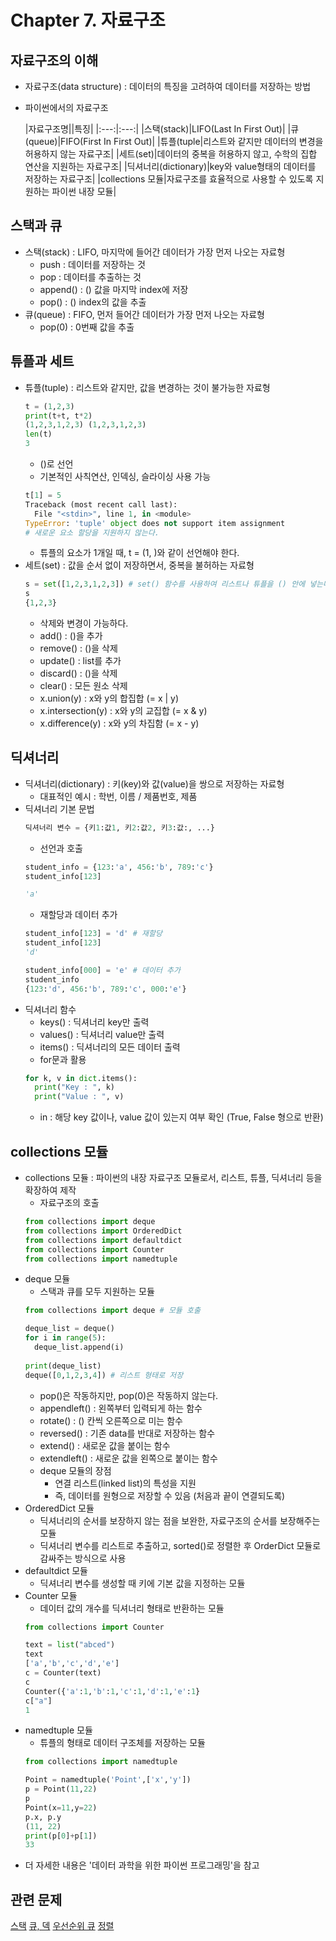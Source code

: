 # Chapter 7. 자료구조

## 자료구조의 이해
- 자료구조(data structure) : 데이터의 특징을 고려하여 데이터를 저장하는 방법
- 파이썬에서의 자료구조

  |자료구조명||특징|
  |:---:|:---:|
  |스택(stack)|LIFO(Last In First Out)|
  |큐(queue)|FIFO(First In First Out)|
  |튜플(tuple|리스트와 같지만 데이터의 변경을 허용하지 않는 자료구조|
  |세트(set)|데이터의 중복을 허용하지 않고, 수학의 집합 연산을 지원하는 자료구조|
  |딕셔너리(dictionary)|key와 value형태의 데이터를 저장하는 자료구조|
  |collections 모듈|자료구조를 효율적으로 사용할 수 있도록 지원하는 파이썬 내장 모듈|
  
## 스택과 큐
- 스택(stack) : LIFO, 마지막에 들어간 데이터가 가장 먼저 나오는 자료형
  - push : 데이터를 저장하는 것
  - pop : 데이터를 추출하는 것
  - append() : () 값을 마지막 index에 저장
  - pop() : () index의 값을 추출
- 큐(queue) : FIFO, 먼저 들어간 데이터가 가장 먼저 나오는 자료형
  - pop(0) : 0번째 값을 추출
  
## 튜플과 세트
- 튜플(tuple) : 리스트와 같지만, 값을 변경하는 것이 불가능한 자료형
  ```python
  t = (1,2,3)
  print(t+t, t*2)
  (1,2,3,1,2,3) (1,2,3,1,2,3)
  len(t)
  3
  ```
  - ()로 선언
  - 기본적인 사칙연산, 인덱싱, 슬라이싱 사용 가능
  ```python
  t[1] = 5
  Traceback (most recent call last):
    File "<stdin>", line 1, in <module>
  TypeError: 'tuple' object does not support item assignment
  # 새로운 요소 할당을 지원하지 않는다.
  ```
  - 튜플의 요소가 1개일 때, t = (1, )와 같이 선언해야 한다.
- 세트(set) : 값을 순서 없이 저장하면서, 중복을 불허하는 자료형
  ```python
  s = set([1,2,3,1,2,3]) # set() 함수를 사용하여 리스트나 튜플을 () 안에 넣는다.
  s
  {1,2,3}
  ```
  - 삭제와 변경이 가능하다.
  - add() : ()을 추가
  - remove() : ()을 삭제
  - update() : list를 추가
  - discard() : ()을 삭제
  - clear() : 모든 원소 삭제
  - x.union(y) : x와 y의 합집합 (= x | y)
  - x.intersection(y) : x와 y의 교집합 (= x & y)
  - x.difference(y) : x와 y의 차집함 (= x - y)
  
## 딕셔너리
- 딕셔너리(dictionary) : 키(key)와 값(value)을 쌍으로 저장하는 자료형
  - 대표적인 예시 : 학번, 이름 / 제품번호, 제품
- 딕셔너리 기본 문법
  ```python
  딕셔너리 변수 = {키1:값1, 키2:값2, 키3:값:, ...}
  ```
  - 선언과 호출
  ```python
  student_info = {123:'a', 456:'b', 789:'c'}
  student_info[123]
  
  'a'
  ```
  - 재할당과 데이터 추가
  ```python
  student_info[123] = 'd' # 재할당
  student_info[123] 
  'd'
  
  student_info[000] = 'e' # 데이터 추가
  student_info
  {123:'d', 456:'b', 789:'c', 000:'e'}
  ```
- 딕셔너리 함수
  - keys() : 딕셔너리 key만 출력
  - values() : 딕셔너리 value만 출력
  - items() : 딕셔너리의 모든 데이터 출력
  - for문과 활용
  ```python
  for k, v in dict.items():
    print("Key : ", k)
    print("Value : ", v)
  ```
  - in : 해당 key 값이나, value 값이 있는지 여부 확인 (True, False 형으로 반환)
  
## collections 모듈
- collections 모듈 : 파이썬의 내장 자료구조 모듈로서, 리스트, 튜플, 딕셔너리 등을 확장하여 제작
  - 자료구조의 호출
  ```python
  from collections import deque
  from collections import OrderedDict
  from collections import defaultdict
  from collections import Counter
  from collections import namedtuple
  ```
- deque 모듈
  - 스택과 큐를 모두 지원하는 모듈
  ```python
  from collections import deque # 모듈 호출
  
  deque_list = deque()
  for i in range(5):
    deque_list.append(i)
    
  print(deque_list)
  deque([0,1,2,3,4]) # 리스트 형태로 저장
  ```
  - pop()은 작동하지만, pop(0)은 작동하지 않는다.
  - appendleft() : 왼쪽부터 입력되게 하는 함수
  - rotate() : () 칸씩 오른쪽으로 미는 함수
  - reversed() : 기존 data를 반대로 저장하는 함수
  - extend() : 새로운 값을 붙이는 함수
  - extendleft() : 새로운 값을 왼쪽으로 붙이는 함수
  - deque 모듈의 장점
    - 연결 리스트(linked list)의 특성을 지원
    - 즉, 데이터를 원형으로 저장할 수 있음 (처음과 끝이 연결되도록)
- OrderedDict 모듈
  - 딕셔너리의 순서를 보장하지 않는 점을 보완한, 자료구조의 순서를 보장해주는 모듈
  - 딕셔너리 변수를 리스트로 추출하고, sorted()로 정렬한 후 OrderDict 모듈로 감싸주는 방식으로 사용
- defaultdict 모듈
  - 딕셔너리 변수를 생성할 때 키에 기본 값을 지정하는 모듈
- Counter 모듈
  - 데이터 값의 개수를 딕셔너리 형태로 반환하는 모듈
  ```python
  from collections import Counter
  
  text = list("abced")
  text
  ['a','b','c','d','e']
  c = Counter(text)
  c
  Counter({'a':1,'b':1,'c':1,'d':1,'e':1}
  c["a"]
  1
  ```
- namedtuple 모듈
  - 튜플의 형태로 데이터 구조체를 저장하는 모듈
  ```python
  from collections import namedtuple
  
  Point = namedtuple('Point',['x','y'])
  p = Point(11,22)
  p
  Point(x=11,y=22)
  p.x, p.y
  (11, 22)
  print(p[0]+p[1])
  33
  ```
- 더 자세한 내용은 '데이터 과학을 위한 파이썬 프로그래밍'을 참고

## 관련 문제
[스택](https://www.acmicpc.net/step/11)
[큐, 덱](https://www.acmicpc.net/step/12)
[우선순위 큐](https://www.acmicpc.net/step/13)
[정렬](https://www.acmicpc.net/step/9)
